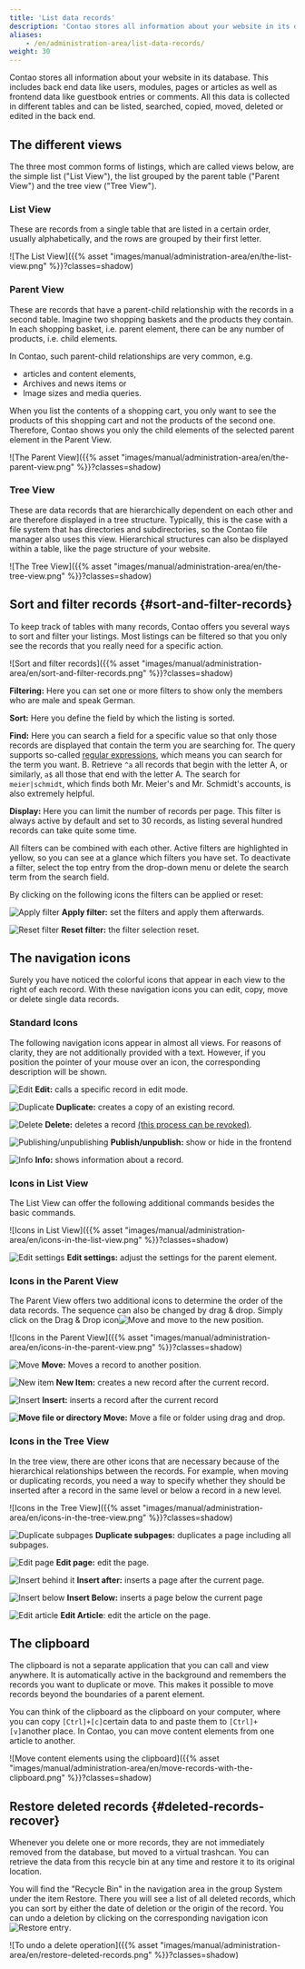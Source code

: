 ```yaml
---
title: 'List data records'
description: 'Contao stores all information about your website in its database. This includes back end data like users, modules, pages or articles as well as front end data like guestbook entries or comments.'
aliases:
    - /en/administration-area/list-data-records/
weight: 30
---
```


Contao stores all information about your website in its database. This includes back end data like users, modules, pages or articles as well as frontend data like guestbook entries or comments. All this data is collected in different tables and can be listed, searched, copied, moved, deleted or edited in the back end.

## The different views

The three most common forms of listings, which are called views below, are the simple list ("List View"), the list grouped by the parent table ("Parent View") and the tree view ("Tree View").

### List View

These are records from a single table that are listed in a certain order, usually alphabetically, and the rows are grouped by their first letter.

![The List View]({{% asset "images/manual/administration-area/en/the-list-view.png" %}}?classes=shadow)

### Parent View

These are records that have a parent-child relationship with the records in a second table. Imagine two shopping baskets and the products they contain. In each shopping basket, i.e. parent element, there can be any number of products, i.e. child elements.

In Contao, such parent-child relationships are very common, e.g.

- articles and content elements,
- Archives and news items or
- Image sizes and media queries.

When you list the contents of a shopping cart, you only want to see the products of this shopping cart and not the products of the second one. Therefore, Contao shows you only the child elements of the selected parent element in the Parent View.

![The Parent View]({{% asset "images/manual/administration-area/en/the-parent-view.png" %}}?classes=shadow)

### Tree View

These are data records that are hierarchically dependent on each other and are therefore displayed in a tree structure. Typically, this is the case with a file system that has directories and subdirectories, so the Contao file manager also uses this view. Hierarchical structures can also be displayed within a table, like the page structure of your website.

![The Tree View]({{% asset "images/manual/administration-area/en/the-tree-view.png" %}}?classes=shadow)

## Sort and filter records {#sort-and-filter-records}

To keep track of tables with many records, Contao offers you several ways to sort and filter your listings. Most listings can be filtered so that you only see the records that you really need for a specific action.

![Sort and filter records]({{% asset "images/manual/administration-area/en/sort-and-filter-records.png" %}}?classes=shadow)

**Filtering:** Here you can set one or more filters to show only the members who are male and speak German.

**Sort:** Here you define the field by which the listing is sorted.

**Find:** Here you can search a field for a specific value so that only those records are displayed that contain the term you are searching for. The query supports so-called [regular expressions](https://regexone.com/), which means you can search for the term you want. B. Retrieve `^a` all records that begin with the letter A, or similarly, `a$` all those that end with the letter A. The search for `meier|schmidt`, which finds both Mr. Meier's and Mr. Schmidt's accounts, is also extremely helpful.

**Display:** Here you can limit the number of records per page. This filter is always active by default and set to 30 records, as listing several hundred records can take quite some time.

All filters can be combined with each other. Active filters are highlighted in yellow, so you can see at a glance which filters you have set. To deactivate a filter, select the top entry from the drop-down menu or delete the search term from the search field.

By clicking on the following icons the filters can be applied or reset:

![Apply filter](/de/icons/filter-apply.svg?classes=icon) **Apply filter:** set the filters and apply them afterwards.

![Reset filter](/de/icons/filter-reset.svg?classes=icon) **Reset filter:** the filter selection reset.

## The navigation icons

Surely you have noticed the colorful icons that appear in each view to the right of each record. With these navigation icons you can edit, copy, move or delete single data records.

### Standard Icons

The following navigation icons appear in almost all views. For reasons of clarity, they are not additionally provided with a text. However, if you position the pointer of your mouse over an icon, the corresponding description will be shown.

![Edit](/de/icons/edit.svg?classes=icon) **Edit:** calls a specific record in edit mode.

![Duplicate](/de/icons/copy.svg?classes=icon) **Duplicate:** creates a copy of an existing record.

![Delete](/de/icons/delete.svg?classes=icon) **Delete:** deletes a record [(this process can be revoked)](#deleted-records-recover).

![Publishing/unpublishing](/de/icons/visible.svg?classes=icon) **Publish/unpublish:** show or hide in the frontend

![Info](/de/icons/show.svg?classes=icon) **Info:** shows information about a record.

### Icons in List View

The List View can offer the following additional commands besides the basic commands.

![Icons in List View]({{% asset "images/manual/administration-area/en/icons-in-the-list-view.png" %}}?classes=shadow)

![Edit settings](/de/icons/header.svg?classes=icon) **Edit settings:** adjust the settings for the parent element.

### Icons in the Parent View

The Parent View offers two additional icons to determine the order of the data records. The sequence can also be changed by drag &amp; drop. Simply click on the Drag &amp; Drop icon![Move](/de/icons/drag.svg?classes=icon) and move to the new position.

![Icons in the Parent View]({{% asset "images/manual/administration-area/en/icons-in-the-parent-view.png" %}}?classes=shadow)

![Move](/de/icons/cut.svg?classes=icon) **Move:** Moves a record to another position.

![New item](/de/icons/new.svg?classes=icon) **New Item:** creates a new record after the current record.

![Insert](/de/icons/pasteafter.svg?classes=icon) **Insert:** inserts a record after the current record

**![Move file or directory](/de/icons/drag.svg?classes=icon) Move:** Move a file or folder using drag and drop.

### Icons in the Tree View

In the tree view, there are other icons that are necessary because of the hierarchical relationships between the records. For example, when moving or duplicating records, you need a way to specify whether they should be inserted after a record in the same level or below a record in a new level.

![Icons in the Tree View]({{% asset "images/manual/administration-area/en/icons-in-the-tree-view.png" %}}?classes=shadow)

![Duplicate subpages](/de/icons/copychilds.svg?classes=icon) **Duplicate subpages:** duplicates a page including all subpages.

![Edit page](/de/icons/article.svg?classes=icon) **Edit page:** edit the page.

![Insert behind it](/de/icons/pasteafter.svg?classes=icon) **Insert after:** inserts a page after the current page.

![Insert below](/de/icons/pasteinto.svg?classes=icon) **Insert Below:** inserts a page below the current page

![Edit article](/de/icons/article.svg?classes=icon) **Edit Article**: edit the article on the page.

## The clipboard

The clipboard is not a separate application that you can call and view anywhere. It is automatically active in the background and remembers the records you want to duplicate or move. This makes it possible to move records beyond the boundaries of a parent element.

You can think of the clipboard as the clipboard on your computer, where you can copy `[Ctrl]+[c]`certain data to and paste them to `[Ctrl]+[v]`another place. In Contao, you can move content elements from one article to another.

![Move content elements using the clipboard]({{% asset "images/manual/administration-area/en/move-records-with-the-clipboard.png" %}}?classes=shadow)

## Restore deleted records {#deleted-records-recover}

Whenever you delete one or more records, they are not immediately removed from the database, but moved to a virtual trashcan. You can retrieve the data from this recycle bin at any time and restore it to its original location.

You will find the "Recycle Bin" in the navigation area in the group System under the item Restore. There you will see a list of all deleted records, which you can sort by either the date of deletion or the origin of the record. You can undo a deletion by clicking on the corresponding navigation icon![Restore entry](/de/icons/undo.svg?classes=icon).

![To undo a delete operation]({{% asset "images/manual/administration-area/en/restore-deleted-records.png" %}}?classes=shadow)
